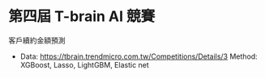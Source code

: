 # 第四屆 T-brain AI 競賽
客戶續約金額預測

* Data: https://tbrain.trendmicro.com.tw/Competitions/Details/3
Method: XGBoost, Lasso, LightGBM, Elastic net

